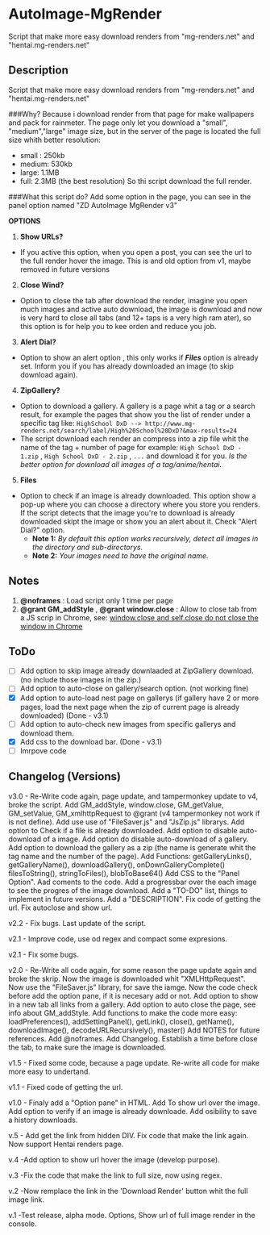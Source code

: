# AutoImage-MgRender
Script that make more easy download renders from "mg-renders.net" and "hentai.mg-renders.net"
## Description
Script that make more easy download renders from "mg-renders.net" and "hentai.mg-renders.net"

###Why?
Because i download render from that page for make wallpapers and pack for rainmeter.
The page only let you download a "small", "medium","large" image size, but in the server of the page is located the full size whith better resolution:
- small :     250kb
- medium:     530kb
- large:      1.1MB
- full:       2.3MB (the best resolution)
So thi script download the full render.

###What this script do?
Add some option in the page, you can see in the panel option named "ZD AutoImage MgRender v3"

**OPTIONS**

1. **Show URLs?**
  - If you active this option, when you open a post, you can see the url to the full render hover the image. This is and old option from v1, maybe removed in future versions

2. **Close Wind?**
  - Option to close the tab after download the render, imagine you open much images and active auto download, the image is download and now is very hard to close all tabs (and 12+ taps is a very high ram ater), so this option is for help you to kee orden and reduce you job.

3. **Alert Dial?**
  - Option to show an alert option , this only works if *__Files__* option is already set. Inform you if you has already downloaded an image (to skip download again).

4. **ZipGallery?**
  - Option to download a gallery. A gallery is a page whit a tag or a search result, for example the pages that show you the list of render under a specific tag like: 
  ```HighSchool DxD --> http://www.mg-renders.net/search/label/High%20School%20DxD?&max-results=24```
  - The script download each render an compress into a zip file whit the name of the tag + number of page for example:
  ```High School DxD - 1.zip``` , ```High School DxD - 2.zip``` , ```...```
  and download it for you. *Is the better option for download all images of a tag/anime/hentai.*

5. **Files**
  - Option to check if an image is already downloaded. This option show a pop-up where you can choose a directory where you store you renders. If the script detects that the image you're to download is already downloaded skipt the image or show you an alert about it. Check "Alert Dial?" option.
    - **Note 1:** *By default this option works recursively, detect all images in the directory and sub-directorys.*
    - **Note 2:** *Your images need to have the original name.*

## Notes
1. **@noframes** : Load script only 1 time per page
2. **@grant GM_addStyle** , **@grant window.close** : Allow to close tab from a JS scrip in Chrome, see: [window.close and self.close do not close the window in Chrome](http://stackoverflow.com/questions/19761241/window-close-and-self-close-do-not-close-the-window-in-chrome)

## ToDo
- [ ] Add option to skip image already downlaaded at ZipGallery download. (no include those images in the zip.)
- [ ] Add option to auto-close on gallery/search option. (not working fine)
- [x] Add option to auto-load nest page on gallerys (if gallery have 2 or more pages, load the next page when the zip of current page is already downloaded) (Done - v3.1)
- [ ] Add option to auto-check new images from specific gallerys and download them.
- [x] Add css to the download bar. (Done - v3.1)
- [ ] Imrpove code

## Changelog (Versions)
v3.0 -  Re-Write code again, page update, and tampermonkey update to v4, broke the script.
        Add GM_addStyle, window.close, GM_getValue, GM_setValue, GM_xmlhttpRequest to @grant (v4 tampermonkey not work if is not define).
        Add use use of "FileSaver.js" and "JsZip.js" librarys.
        Add option to Check if a file is already downloaded.
        Add option to disable auto-download of a image.
        Add option do disable auto-download of a gallery. 
        Add option to download the gallery as a zip (the name is generate whit the tag name and the number of the page).
        Add Functions:
                getGalleryLinks(), getGalleryName(), downloadGallery(), onDownGalleryComplete()
                filesToString(), stringToFiles(), blobToBase64()
        Add CSS to the "Panel Option".
        Aad coments to the code.
        Add a progressbar over the each image to see the progres of the image download.
        Add a "TO-DO" list, things to implement in future versions.
        Add a "DESCRIPTION".
        Fix code of getting the url.
        Fix autoclose and show url.


v2.2 -  Fix bugs.
        Last update of the script.

v2.1 -  Improve code, use od regex and compact some expresions.

v2.1 -  Fix some bugs.

v2.0 -  Re-Write all code again, for some reason the page update again and broke the skrip.
        Now the image is downloaded whit "XMLHttpRequest".
        Now use the "FileSaver.js" library, for save the iamge.
        Now the code check before add the option pane, if it is necesary add or not.
        Add option to show in a new tab all links from a gallery.
        Add option to auto close the page, see info about GM_addStyle.
        Add functions to make the code more easy:
            loadPreferences(), addSettingPanel(), getLink(), close(),
            getName(), downloadImage(), decodeURLRecursively(), master()
        Add NOTES for future references.
        Add @noframes.
        Add Changelog.
        Establish a time before close the tab, to make sure the image is downloaded.

v1.5 -  Fixed some code, because a page update.
        Re-write all code for make more easy to undertand.

v1.1 -  Fixed code of getting the url.

v1.0 -  Finaly add a "Option pane" in HTML.
        Add To show url over the image.
        Add option to verify if an image is already downloade.
        Add osibility to save a history downloads.


v.5  -  Add get the link from hidden DIV.
         Fix code that make the link again.
         Now support Hentai renders page.

v.4     -Add option to show url hover the image (develop purpose).

v.3     -Fix the code that make the link to full size, now using regex.

v.2     -Now remplace the link in the 'Download Render' button whit the full image link.

v.1     -Test release, alpha mode.
         Options, Show url of full image render in the console.
